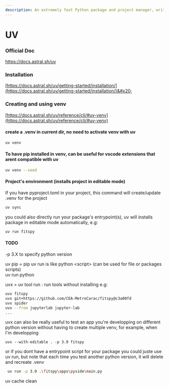 ```yaml
---
description: An extremely fast Python package and project manager, written in Rust.
---
```


# UV

### Official Doc

[https://docs.astral.sh/uv ](https://docs.astral.sh/uv)

### Installation

[https://docs.astral.sh/uv/getting-started/installation/](https://docs.astral.sh/uv/getting-started/installation/)&#x20;

### Creating and using venv

[https://docs.astral.sh/uv/reference/cli/#uv-venv](https://docs.astral.sh/uv/reference/cli/#uv-venv)

#### create a .venv in current dir, no need to activate venv with uv

```bash
uv venv
```

#### To have pip installed in venv, can be useful for vscode extensions that arent compatible with uv

```bash
uv venv --seed
```

#### Project's environment (installs project in editable mode)

If you have pyproject.toml in your project, this command will create/update .venv for the project

```bash
uv sync
```

you could also directly run your package's entrypoint(s), uv will installs package in editable mode automatically, e.g:

```bash
uv run fitspy
```



#### TODO

-p 3.X to specify python version

uv pip = pip uv run is like python \<script> (can be used for file or packages scripts)\
uv run python

uvx = uv tool run : run tools without installing e.g:

```bash
uvx fitspy
uvx git+https://github.com/CEA-MetroCarac/fitspy@c3a00fd
uvx spider
uvx --from jupyterlab jupyter-lab
...
```

uvx can also be really useful to test an app you're developping on different python version without having to create multiple venv, for example, when I'm developping&#x20;

```
uvx --with-editable . -p 3.9 fitspy
```

or if you dont have a entrypoint script for your package you could juste use uv run, but note that each time you test another python version, it will delete and recreate .venv

```bash
 uv run -p 3.9 .\fitspy\apps\pyside\main.py
```



uv cache clean
